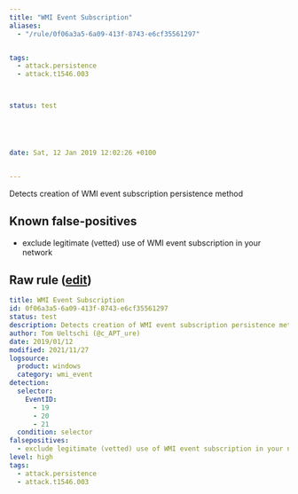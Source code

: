 ```yaml
---
title: "WMI Event Subscription"
aliases:
  - "/rule/0f06a3a5-6a09-413f-8743-e6cf35561297"


tags:
  - attack.persistence
  - attack.t1546.003



status: test





date: Sat, 12 Jan 2019 12:02:26 +0100


---
```


Detects creation of WMI event subscription persistence method

<!--more-->


## Known false-positives

* exclude legitimate (vetted) use of WMI event subscription in your network




## Raw rule ([edit](https://github.com/SigmaHQ/sigma/edit/master/rules/windows/wmi_event/sysmon_wmi_event_subscription.yml))
```yaml
title: WMI Event Subscription
id: 0f06a3a5-6a09-413f-8743-e6cf35561297
status: test
description: Detects creation of WMI event subscription persistence method
author: Tom Ueltschi (@c_APT_ure)
date: 2019/01/12
modified: 2021/11/27
logsource:
  product: windows
  category: wmi_event
detection:
  selector:
    EventID:
      - 19
      - 20
      - 21
  condition: selector
falsepositives:
  - exclude legitimate (vetted) use of WMI event subscription in your network
level: high
tags:
  - attack.persistence
  - attack.t1546.003

```
